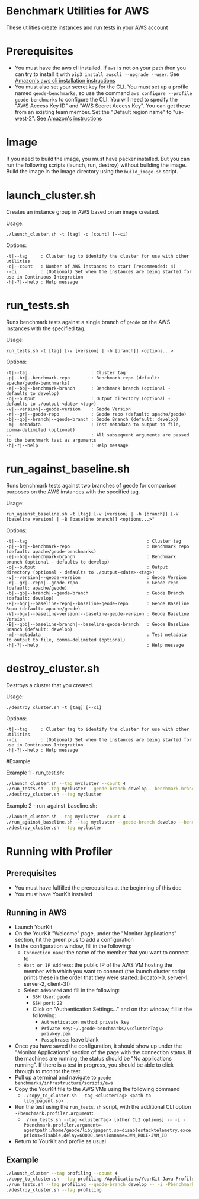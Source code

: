 # Benchmark Utilities for AWS

These utilities create instances and run tests in your AWS account

# Prerequisites
* You must have the aws cli installed. If `aws` is not on your path then you can try to install it with `pip3 install awscli --upgrade --user`. See [Amazon's aws cli installation instructions](https://docs.aws.amazon.com/cli/latest/userguide/cli-chap-install.html)
* You must also set your secret key for the CLI. You must set up a profile named `geode-benchmarks`, so use the command `aws configure --profile geode-benchmarks` to configure the CLI. You will need to specify the "AWS Access Key ID" and "AWS Secret Access Key". You can get these from an existing team member. Set the "Default region name" to "us-west-2". See [Amazon's instructions](https://docs.aws.amazon.com/cli/latest/userguide/cli-chap-configure.html)

# Image

If you need to build the image, you must have packer installed. But you can run the following scripts (launch, run, destroy) without building the image.
Build the image in the image directory using the `build_image.sh` script.

# launch_cluster.sh
Creates an instance group in AWS based on an image created.

Usage:

    ./launch_cluster.sh -t [tag] -c [count] [--ci]

Options:
    
    -t|--tag     : Cluster tag to identify the cluster for use with other utilities
    -c|--count   : Number of AWS instances to start (recommended: 4)
    --ci         : (Optional) Set when the instances are being started for use in Continuous Integration
    -h|-?|--help : Help message

# run_tests.sh
Runs benchmark tests against a single branch of `geode` on the AWS instances with the specified tag.

Usage: 

    run_tests.sh -t [tag] [-v [version] | -b [branch]] <options...>

Options:
    
    -t|--tag                        : Cluster tag
    -p|--br|--benchmark-repo        : Benchmark repo (default: apache/geode-benchmarks)
    -e|--bb|--benchmark-branch      : Benchmark branch (optional - defaults to develop)
    -o|--output                     : Output directory (optional - defaults to ./output-<date>-<tag>)
    -v|--version|--geode-version    : Geode Version
    -r|--gr|--geode-repo            : Geode repo (default: apache/geode)
    -b|--gb|--branch|--geode-branch : Geode Branch (default: develop)
    -m|--metadata                   : Test metadata to output to file, comma-delimited (optional)
    --                              : All subsequent arguments are passed to the benchmark tast as arguments
    -h|-?|--help                    : Help message

# run_against_baseline.sh
Runs benchmark tests against two branches of geode for comparison purposes on the AWS instances with
the specified tag.

Usage: 
    
    run_against_baseline.sh -t [tag] [-v [version] | -b [branch]] [-V [baseline version] | -B [baseline branch]] <options...>"

Options:
           
    -t|--tag                                             : Cluster tag
    -p|--br|--benchmark-repo                             : Benchmark repo (default: apache/geode-benchmarks) 
    -e|--bb|--benchmark-branch                           : Benchmark branch (optional - defaults to develop)
    -o|--output                                          : Output directory (optional - defaults to ./output-<date>-<tag>)
    -v|--version|--geode-version                         : Geode Version
    -r|--gr|--repo|--geode-repo                          : Geode repo (default: apache/geode)
    -b|--gb|--branch|--geode-branch                      : Geode Branch (default: develop)
    -R|--bgr|--baseline-repo|--baseline-geode-repo       : Geode Baseline Repo (default: apache/geode)
    -V|--bgv|--baseline-version|--baseline-geode-version : Geode Baseline Version
    -B|--gbb|--baseline-branch|--baseline-geode-branch   : Geode Baseline Branch (default: develop)
    -m|--metadata                                        : Test metadata to output to file, comma-delimited (optional)
    -h|-?|--help                                         : Help message


# destroy_cluster.sh
Destroys a cluster that you created.

Usage:

    ./destroy_cluster.sh -t [tag] [--ci]
    
Options:
    
    -t|--tag     : Cluster tag to identify the cluster for use with other utilities
    --ci         : (Optional) Set when the instances are being started for use in Continuous Integration
    -h|-?|--help : Help message


#Example

Example 1 - run_test.sh:
```bash
./launch_cluster.sh --tag mycluster --count 4
./run_tests.sh --tag mycluster --geode-branch develop --benchmark-branch benchmarkBranch --metadata "'name':'HelenaTestingCPUs','CPU':'256','geodeBranch':'CPUTest'"
./destroy_cluster.sh --tag mycluster
```

Example 2 - run_against_baseline.sh:
```bash
./launch_cluster.sh --tag mycluster --count 4
./run_against_baseline.sh --tag mycluster --geode-branch develop --benchmark-branch benchmarkBranch --metadata "'name':'HelenaTestingCPUs','CPU':'256','geodeBranch':'CPUTest'"
./destroy_cluster.sh --tag mycluster
```

# Running with Profiler

## Prerequisites
* You must have fulfilled the prerequisites at the beginning of this doc
* You must have YourKit installed

## Running in AWS
* Launch YourKit
* On the YourKit "Welcome" page, under the "Monitor Applications" section, hit the green plus to add
a configuration
* In the configuration window, fill in the following:
  * `Connection name`: the name of the member that you want to connect to
  * `Host or IP Address`: the public IP of the AWS VM hosting the member with which you want to 
  connect (the launch cluster script prints these in the order that they were started: 
  [locator-0, server-1, server-2, client-3])
  * Select `Advanced` and fill in the following:
    * `SSH User`: `geode`
    * `SSH port`: `22`
    * Click on "Authentication Settings..." and on that window, fill in the following:
      * `Authentication method`: `private key`
      * `Private Key`: `~/.geode-benchmarks/\<clusterTag\>-privkey.pem`
      * `Passphrase`: leave blank
* Once you have saved the configuration, it should show up under the "Monitor Applications" section 
of the page with the connection status. If the machines are running, the status should be "No 
applications running". If there is a test in progress, you should be able to click through to 
monitor the test.
* Pull up a terminal and navigate to `geode-benchmarks/infrastructure/scripts/aws`
* Copy the YourKit file to the AWS VMs using the following command
  * `./copy_to_cluster.sh --tag <clusterTag> <path to libyjpagent.so> .`
* Run the test using the `run_tests.sh` script, with the additional CLI option `-Pbenchmark.profiler.argument`:
  * `./run_tests.sh --tag <clusterTag> [other CLI options] -- -i -Pbenchmark.profiler.argument=-agentpath:/home/geode/libyjpagent.so=disablestacktelemetry,exceptions=disable,delay=60000,sessionname=JVM_ROLE-JVM_ID`
* Return to YourKit and profile as usual
  
## Example
```bash
./launch_cluster --tag profiling --count 4
./copy_to_cluster.sh --tag profiling /Applications/YourKit-Java-Profiler-2019.1.app/Contents/Resources/bin/linux-x86-64/libyjpagent.so .
./run_tests.sh --tag profiling --geode-branch develop -- -i -Pbenchmark.profiler.argument=-agentpath:/home/geode/libyjpagent.so=disablestacktelemetry,exceptions=disable,delay=60000,sessionname=JVM_ROLE-JVM_ID
./destroy_cluster.sh --tag profiling
```
